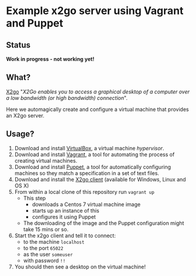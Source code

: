 # Example x2go server using Vagrant and Puppet

## Status

**Work in progress - not working yet!**

## What?

[X2go](http://wiki.x2go.org/doku.php) "*X2Go enables you to access a graphical desktop of a computer over a low bandwidth (or high bandwidth) connection*".

Here we automagically create and configure a virtual machine that provides an X2go server.

## Usage?

1. Download and install [VirtualBox](https://www.virtualbox.org/wiki/Downloads), a virtual machine *hypervisor*.
1. Download and install [Vagrant](https://www.vagrantup.com/downloads.html), a tool for automating the process of creating virtual machines.
1. Download and install [Puppet](https://puppet.com/download-open-source-puppet), a tool for automatically configuring machines so they match a specification in a set of text files.
1. Download and install the [X2go client](http://wiki.x2go.org/doku.php/download:start#the_client-side_of_x2go) (available for Windows, Linux and OS X)
1. From within a local clone of this repository run `vagrant up`
    * This step 
        * downloads a Centos 7 virtual machine image
        * starts up an instance of this
        * configures it using Puppet
    * The downloading of the image and the Puppet configuration might take 15 mins or so.
1. Start the x2go client and tell it to connect:
    * to the machine `localhost`
    * to the port `65022`
    * as the user `someuser`
    * with password `!!`
1. You should then see a desktop on the virtual machine!
